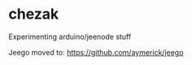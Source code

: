 chezak
======

Experimenting arduino/jeenode stuff

Jeego moved to: https://github.com/aymerick/jeego
